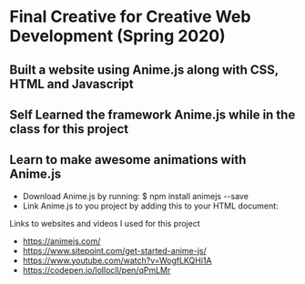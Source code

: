 # Final Creative for Creative Web Development (Spring 2020)
## Built a website using Anime.js along with CSS, HTML and Javascript
## Self Learned the framework Anime.js while in the class for this project

## Learn to make awesome animations with Anime.js

* Download Anime.js by running: $ npm install animejs --save
* Link Anime.js to you project by adding this to your HTML document: <script src="https://cdn.jsdelivr.net/npm/animejs@3.0.1/lib/anime.min.js"></script>


Links to websites and videos I used for this project
* https://animejs.com/
* https://www.sitepoint.com/get-started-anime-js/
* https://www.youtube.com/watch?v=WogfLKQHi1A
* https://codepen.io/lollocll/pen/qPmLMr
